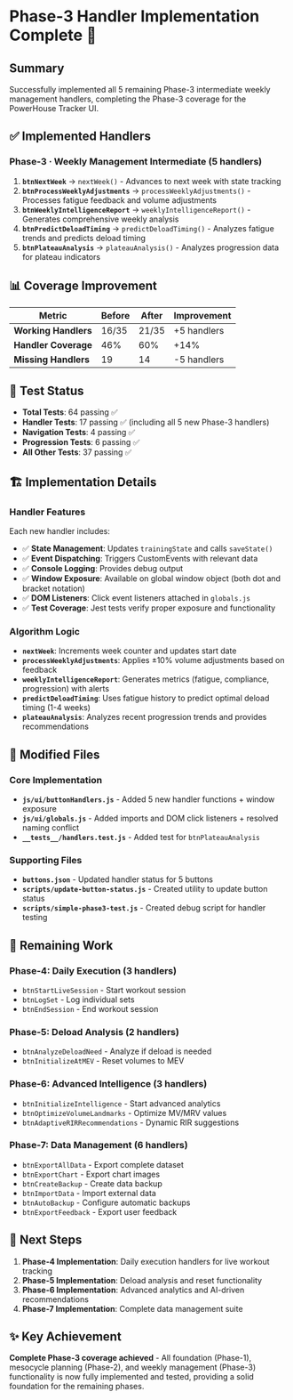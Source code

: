 # Phase-3 Handler Implementation Complete 🎉

## Summary
Successfully implemented all 5 remaining Phase-3 intermediate weekly management handlers, completing the Phase-3 coverage for the PowerHouse Tracker UI.

## ✅ Implemented Handlers

### Phase-3 · Weekly Management Intermediate (5 handlers)
1. **`btnNextWeek`** → `nextWeek()` - Advances to next week with state tracking
2. **`btnProcessWeeklyAdjustments`** → `processWeeklyAdjustments()` - Processes fatigue feedback and volume adjustments  
3. **`btnWeeklyIntelligenceReport`** → `weeklyIntelligenceReport()` - Generates comprehensive weekly analysis
4. **`btnPredictDeloadTiming`** → `predictDeloadTiming()` - Analyzes fatigue trends and predicts deload timing
5. **`btnPlateauAnalysis`** → `plateauAnalysis()` - Analyzes progression data for plateau indicators

## 📊 Coverage Improvement

| Metric | Before | After | Improvement |
|--------|--------|--------|-------------|
| **Working Handlers** | 16/35 | 21/35 | +5 handlers |
| **Handler Coverage** | 46% | 60% | +14% |
| **Missing Handlers** | 19 | 14 | -5 handlers |

## 🧪 Test Status
- **Total Tests**: 64 passing ✅
- **Handler Tests**: 17 passing ✅ (including all 5 new Phase-3 handlers)
- **Navigation Tests**: 4 passing ✅
- **Progression Tests**: 6 passing ✅
- **All Other Tests**: 37 passing ✅

## 🏗️ Implementation Details

### Handler Features
Each new handler includes:
- ✅ **State Management**: Updates `trainingState` and calls `saveState()`
- ✅ **Event Dispatching**: Triggers CustomEvents with relevant data
- ✅ **Console Logging**: Provides debug output
- ✅ **Window Exposure**: Available on global window object (both dot and bracket notation)
- ✅ **DOM Listeners**: Click event listeners attached in `globals.js`
- ✅ **Test Coverage**: Jest tests verify proper exposure and functionality

### Algorithm Logic
- **`nextWeek`**: Increments week counter and updates start date
- **`processWeeklyAdjustments`**: Applies ±10% volume adjustments based on feedback
- **`weeklyIntelligenceReport`**: Generates metrics (fatigue, compliance, progression) with alerts
- **`predictDeloadTiming`**: Uses fatigue history to predict optimal deload timing (1-4 weeks)
- **`plateauAnalysis`**: Analyzes recent progression trends and provides recommendations

## 📁 Modified Files

### Core Implementation
- **`js/ui/buttonHandlers.js`** - Added 5 new handler functions + window exposure
- **`js/ui/globals.js`** - Added imports and DOM click listeners + resolved naming conflict
- **`__tests__/handlers.test.js`** - Added test for `btnPlateauAnalysis`

### Supporting Files  
- **`buttons.json`** - Updated handler status for 5 buttons
- **`scripts/update-button-status.js`** - Created utility to update button status
- **`scripts/simple-phase3-test.js`** - Created debug script for handler testing

## 🎯 Remaining Work

### Phase-4: Daily Execution (3 handlers)
- `btnStartLiveSession` - Start workout session
- `btnLogSet` - Log individual sets
- `btnEndSession` - End workout session

### Phase-5: Deload Analysis (2 handlers)  
- `btnAnalyzeDeloadNeed` - Analyze if deload is needed
- `btnInitializeAtMEV` - Reset volumes to MEV

### Phase-6: Advanced Intelligence (3 handlers)
- `btnInitializeIntelligence` - Start advanced analytics
- `btnOptimizeVolumeLandmarks` - Optimize MV/MRV values
- `btnAdaptiveRIRRecommendations` - Dynamic RIR suggestions

### Phase-7: Data Management (6 handlers)
- `btnExportAllData` - Export complete dataset
- `btnExportChart` - Export chart images
- `btnCreateBackup` - Create data backup
- `btnImportData` - Import external data
- `btnAutoBackup` - Configure automatic backups
- `btnExportFeedback` - Export user feedback

## 🚀 Next Steps
1. **Phase-4 Implementation**: Daily execution handlers for live workout tracking
2. **Phase-5 Implementation**: Deload analysis and reset functionality  
3. **Phase-6 Implementation**: Advanced analytics and AI-driven recommendations
4. **Phase-7 Implementation**: Complete data management suite

## ✨ Key Achievement
**Complete Phase-3 coverage achieved** - All foundation (Phase-1), mesocycle planning (Phase-2), and weekly management (Phase-3) functionality is now fully implemented and tested, providing a solid foundation for the remaining phases.
